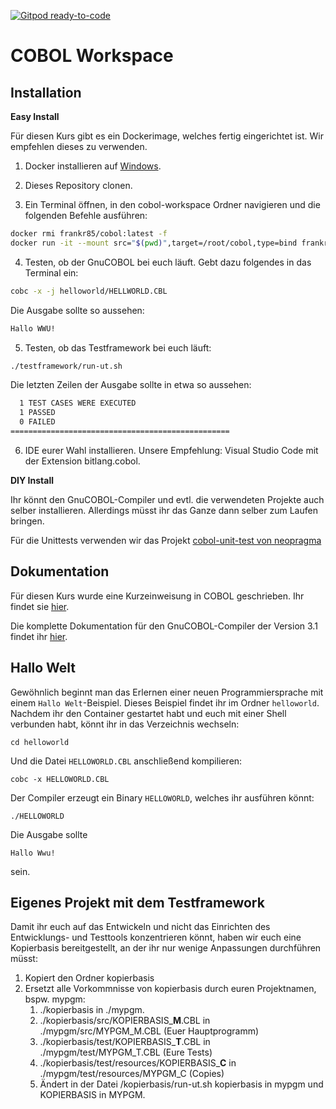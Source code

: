 [![Gitpod ready-to-code](https://img.shields.io/badge/Gitpod-ready--to--code-908a85?logo=gitpod)](https://gitpod.io/#https://github.com/FrankR85/cobol-workspace)

# COBOL Workspace

## Installation
**Easy Install**

Für diesen Kurs gibt es ein Dockerimage, welches fertig eingerichtet ist. Wir empfehlen dieses zu verwenden.
1. Docker installieren auf [Windows](https://docs.docker.com/docker-for-windows/install).

2. Dieses Repository clonen.

3. Ein Terminal öffnen, in den cobol-workspace Ordner navigieren und die folgenden Befehle ausführen:

```bash
docker rmi frankr85/cobol:latest -f
docker run -it --mount src="$(pwd)",target=/root/cobol,type=bind frankr85/cobol:latest bash
```

4. Testen, ob der GnuCOBOL bei euch läuft. Gebt dazu folgendes in das Terminal ein:

```bash
cobc -x -j helloworld/HELLWORLD.CBL 
```
Die Ausgabe sollte so aussehen:
```bash
Hallo WWU!
```

5. Testen, ob das Testframework bei euch läuft: 

```bash
./testframework/run-ut.sh 
```
Die letzten Zeilen der Ausgabe sollte in etwa so aussehen:
```bash
  1 TEST CASES WERE EXECUTED
  1 PASSED
  0 FAILED
=================================================
```

6. IDE eurer Wahl installieren. Unsere Empfehlung: Visual Studio Code mit der Extension bitlang.cobol.

**DIY Install**

Ihr könnt den GnuCOBOL-Compiler und evtl. die verwendeten Projekte auch selber installieren. Allerdings müsst ihr das Ganze dann selber zum Laufen bringen. 

Für die Unittests verwenden wir das Projekt [cobol-unit-test von neopragma](https://github.com/neopragma/cobol-unit-test) 

## Dokumentation
Für diesen Kurs wurde eine Kurzeinweisung in COBOL geschrieben. Ihr findet sie [hier](https://frankr85.github.io/cobol-handbuch/).

Die komplette Dokumentation für den GnuCOBOL-Compiler der Version 3.1 findet ihr [hier](https://sourceforge.net/p/gnucobol/code/HEAD/tree/external-doc/guide/PDFs/gnucobpg-a4.pdf?format=raw).

## Hallo Welt
Gewöhnlich beginnt man das Erlernen einer neuen Programmiersprache mit einem `Hallo Welt`-Beispiel.
Dieses Beispiel findet ihr im Ordner `helloworld`. Nachdem ihr den Container gestartet habt und euch mit einer Shell verbunden habt, könnt ihr in das Verzeichnis wechseln:
```
cd helloworld
```
Und die Datei `HELLOWORLD.CBL` anschließend kompilieren:
```
cobc -x HELLOWORLD.CBL
```
Der Compiler erzeugt ein Binary `HELLOWORLD`, welches ihr ausführen könnt:
```
./HELLOWORLD
```
Die Ausgabe sollte
```
Hallo Wwu!
``` 
sein.

## Eigenes Projekt mit dem Testframework
Damit ihr euch auf das Entwickeln und nicht das Einrichten des Entwicklungs- und Testtools konzentrieren könnt, haben wir euch eine Kopierbasis bereitgestellt, an der ihr nur wenige Anpassungen durchführen müsst:
1. Kopiert den Ordner kopierbasis
2. Ersetzt alle Vorkommnisse von kopierbasis durch euren Projektnamen, bspw. mypgm:
    1. ./kopierbasis in ./mypgm.
    2. ./kopierbasis/src/KOPIERBASIS_**M**.CBL in ./mypgm/src/MYPGM_M.CBL (Euer Hauptprogramm)
    3. ./kopierbasis/test/KOPIERBASIS_**T**.CBL in ./mypgm/test/MYPGM_T.CBL (Eure Tests)
    4. ./kopierbasis/test/resources/KOPIERBASIS_**C** in ./mypgm/test/resources/MYPGM_C (Copies)
    5. Ändert in der Datei /kopierbasis/run-ut.sh kopierbasis in mypgm und KOPIERBASIS in MYPGM.
